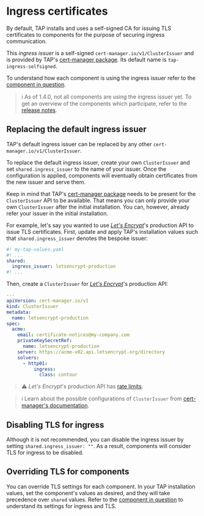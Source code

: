 # Ingress certificates

By default, TAP installs and uses a self-signed CA for issuing TLS certificates to components for the purpose of
securing ingress communication.

This _ingress issuer_ is a self-signed `cert-manager.io/v1/ClusterIssuer` and is provided by
TAP's [cert-manager package](../cert-mgr-contour-fcd/about.md). Its default name is `tap-ingress-selfsigned`.

To understand how each component is using the ingress issuer refer to the [component in question](../components.hbs.md).

> ℹ️ As of 1.4.0, not all components are using the ingress issuer yet. To get an overview of the components
> which participate, refer to the [release notes](../release-notes.hbs.md).

## Replacing the default ingress issuer

TAP's default ingress issuer can be replaced by any other `cert-manager.io/v1/ClusterIssuer`.

To replace the default ingress issuer, create your own `ClusterIssuer` and set `shared.ingress_issuer` to the name of
your issuer. Once the configuration is applied, components will eventually obtain certificates from the new issuer and
serve them.

Keep in mind that TAP's [cert-manager package](../cert-mgr-contour-fcd/about.md) needs to be present for
the `ClusterIssuer` API to be available. That means you can only provide your own `ClusterIssuer` after the initial
installation. You can, however, already refer your issuer in the initial installation.

For example, let's say you wanted to use [_Let's Encrypt_](https://letsencrypt.org)'s production API to issue TLS
certificates. First, update and apply TAP's installation values such that `shared.ingress_issuer` denotes the bespoke
issuer:

```yaml
#! my-tap-values.yaml
#! ...
shared:
  ingress_issuer: letsencrypt-production
#! ...
```

Then, create a `ClusterIssuer` for [_Let's Encrypt_](https://letsencrypt.org)'s production API:

```yaml
---
apiVersion: cert-manager.io/v1
kind: ClusterIssuer
metadata:
  name: letsencrypt-production
spec:
  acme:
    email: certificate-notices@my-company.com
    privateKeySecretRef:
      name: letsencrypt-production
    server: https://acme-v02.api.letsencrypt.org/directory
    solvers:
      - http01:
          ingress:
            class: contour
```

> ⚠️ _Let's Encrypt_'s production API has [rate limits](https://letsencrypt.org/docs/rate-limits/).

> ℹ️ Learn about the possible configurations of `ClusterIssuer`
> from [cert-manager's documentation](https://cert-manager.io/docs/configuration/).

## Disabling TLS for ingress

Although it is not recommended, you can disable the ingress issuer by setting `shared.ingress_issuer: ""`. As a result,
components will consider TLS for ingress to be disabled.

## Overriding TLS for components

You can override TLS settings for each component. In your TAP installation values, set the component's values as
desired, and they will take precedence over `shared` values. Refer to the [component in question](../components.hbs.md)
to understand its settings for ingress and TLS.
